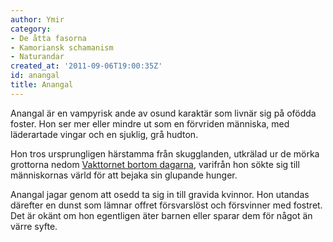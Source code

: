 ```yaml
---
author: Ymir
category:
- De åtta fasorna
- Kamoriansk schamanism
- Naturandar
created_at: '2011-09-06T19:00:35Z'
id: anangal
title: Anangal
---
```

Anangal är en vampyrisk ande av osund karaktär som livnär sig på ofödda foster. Hon ser mer eller mindre ut som en förvriden människa, med läderartade vingar och en sjuklig, grå hudton.

Hon tros ursprungligen härstamma från skugglanden, utkrälad ur de mörka grottorna nedom [Vakttornet bortom dagarna], varifrån hon sökte sig till människornas värld för att bejaka sin glupande hunger.

Anangal jagar genom att osedd ta sig in till gravida kvinnor. Hon utandas därefter en dunst som lämnar offret försvarslöst och försvinner med fostret. Det är okänt om hon egentligen äter barnen eller sparar dem för något än värre syfte.

  [Vakttornet bortom dagarna]: Vakttornet_bortom_dagarna